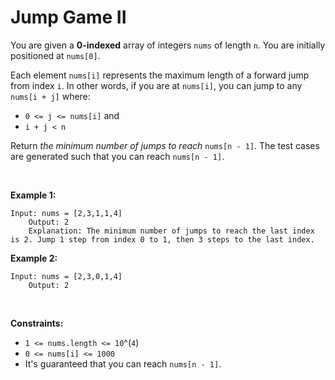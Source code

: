 # Jump Game II


You are given a **0-indexed** array of integers `nums` of length `n`.
You are initially positioned at `nums[0]`.

Each element `nums[i]` represents the maximum length of a forward jump
from index `i`. In other words, if you are at `nums[i]`, you can jump to
any `nums[i + j]` where:

- `0 <= j <= nums[i]` and
- `i + j < n`

Return *the minimum number of jumps to reach* `nums[n - 1]`. The test
cases are generated such that you can reach `nums[n - 1]`.

 

**Example 1:**

    Input: nums = [2,3,1,1,4]
        Output: 2
        Explanation: The minimum number of jumps to reach the last index is 2. Jump 1 step from index 0 to 1, then 3 steps to the last index.
        

**Example 2:**

    Input: nums = [2,3,0,1,4]
        Output: 2
        

 

**Constraints:**

- `1 <= nums.length <= 10`^(`4`)
- `0 <= nums[i] <= 1000`
- It's guaranteed that you can reach `nums[n - 1]`.
